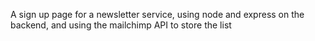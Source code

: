 A sign up page for a newsletter service, using node and express on the backend, and using the mailchimp API to store the list
